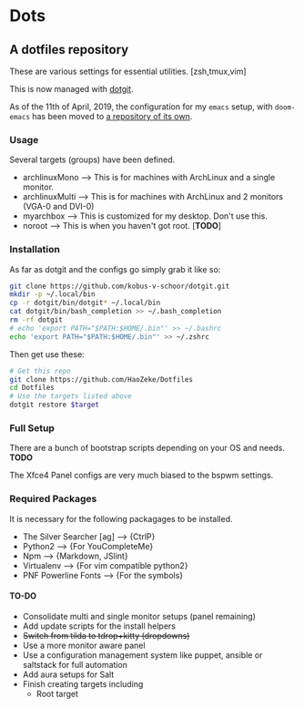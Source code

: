 # Dots

## A dotfiles repository

These are various settings for essential utilities. [zsh,tmux,vim]

This is now managed with [dotgit](https://github.com/kobus-v-schoor/dotgit).

As of the 11th of April, 2019, the configuration for my `emacs` setup, with `doom-emacs` has been moved to [a repository of its own](https://github.com/HaoZeke/dotDoom).

### Usage

Several targets (groups) have been defined.

- archlinuxMono --> This is for machines with ArchLinux and a single monitor.
- archlinuxMulti --> This is for machines with ArchLinux and 2 monitors (VGA-0 and DVI-0)
- myarchbox --> This is customized for my desktop. Don't use this.
- noroot --> This is when you haven't got root. [**TODO**]

### Installation

As far as dotgit and the configs go simply grab it like so:

```bash
git clone https://github.com/kobus-v-schoor/dotgit.git
mkdir -p ~/.local/bin
cp -r dotgit/bin/dotgit* ~/.local/bin
cat dotgit/bin/bash_completion >> ~/.bash_completion
rm -rf dotgit
# echo 'export PATH="$PATH:$HOME/.bin"' >> ~/.bashrc
echo 'export PATH="$PATH:$HOME/.bin"' >> ~/.zshrc
```

Then get use these:

```bash
# Get this repo
git clone https://github.com/HaoZeke/Dotfiles
cd Dotfiles
# Use the targets listed above
dotgit restore $target
```

### Full Setup

There are a bunch of bootstrap scripts depending on your OS and needs.
**TODO**

The Xfce4 Panel configs are very much biased to the bspwm settings.

### Required Packages

It is necessary for the following packagages to be installed.

- The Silver Searcher [ag] --> {CtrlP}
- Python2 --> {For YouCompleteMe}
- Npm --> {Markdown, JSlint}
- Virtualenv --> {For vim compatible python2}
- PNF Powerline Fonts --> {For the symbols}

#### TO-DO

- Consolidate multi and single monitor setups (panel remaining)
- Add update scripts for the install helpers
- ~~Switch from tilda to tdrop+kitty (dropdowns)~~
- Use a more monitor aware panel
- Use a configuration management system like puppet, ansible or saltstack for full automation
- Add aura setups for Salt
- Finish creating targets including
  - Root target
